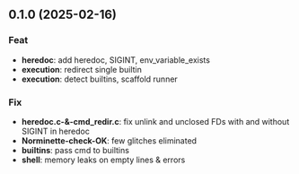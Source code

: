 ## 0.1.0 (2025-02-16)

### Feat

- **heredoc**: add heredoc, SIGINT, env_variable_exists
- **execution**: redirect single builtin
- **execution**: detect builtins, scaffold runner

### Fix

- **heredoc.c-&-cmd_redir.c**: fix unlink and unclosed FDs with and without SIGINT in heredoc
- **Norminette-check-OK**: few glitches eliminated
- **builtins**: pass cmd to builtins
- **shell**: memory leaks on empty lines & errors
